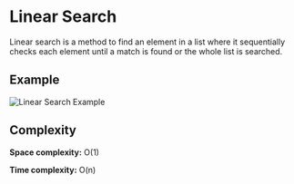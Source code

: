 # Linear Search

Linear search is a method to find an element in a list where it sequentially
checks each element until a match is found or the whole list is searched.

## Example

![Linear Search Example](https://slaystudy.com/wp-content/uploads/2020/05/linearsearchitr.gif)

## Complexity

**Space complexity:** O(1)

**Time complexity:** O(n)
